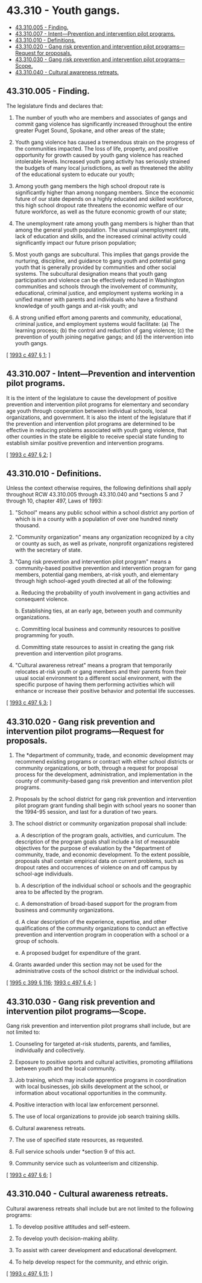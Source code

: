 # 43.310 - Youth gangs.
* [43.310.005 - Finding.](#43310005---finding)
* [43.310.007 - Intent—Prevention and intervention pilot programs.](#43310007---intentprevention-and-intervention-pilot-programs)
* [43.310.010 - Definitions.](#43310010---definitions)
* [43.310.020 - Gang risk prevention and intervention pilot programs—Request for proposals.](#43310020---gang-risk-prevention-and-intervention-pilot-programsrequest-for-proposals)
* [43.310.030 - Gang risk prevention and intervention pilot programs—Scope.](#43310030---gang-risk-prevention-and-intervention-pilot-programsscope)
* [43.310.040 - Cultural awareness retreats.](#43310040---cultural-awareness-retreats)
## 43.310.005 - Finding.
The legislature finds and declares that:

1. The number of youth who are members and associates of gangs and commit gang violence has significantly increased throughout the entire greater Puget Sound, Spokane, and other areas of the state;

2. Youth gang violence has caused a tremendous strain on the progress of the communities impacted. The loss of life, property, and positive opportunity for growth caused by youth gang violence has reached intolerable levels. Increased youth gang activity has seriously strained the budgets of many local jurisdictions, as well as threatened the ability of the educational system to educate our youth;

3. Among youth gang members the high school dropout rate is significantly higher than among nongang members. Since the economic future of our state depends on a highly educated and skilled workforce, this high school dropout rate threatens the economic welfare of our future workforce, as well as the future economic growth of our state;

4. The unemployment rate among youth gang members is higher than that among the general youth population. The unusual unemployment rate, lack of education and skills, and the increased criminal activity could significantly impact our future prison population;

5. Most youth gangs are subcultural. This implies that gangs provide the nurturing, discipline, and guidance to gang youth and potential gang youth that is generally provided by communities and other social systems. The subcultural designation means that youth gang participation and violence can be effectively reduced in Washington communities and schools through the involvement of community, educational, criminal justice, and employment systems working in a unified manner with parents and individuals who have a firsthand knowledge of youth gangs and at-risk youth; and

6. A strong unified effort among parents and community, educational, criminal justice, and employment systems would facilitate: (a) The learning process; (b) the control and reduction of gang violence; (c) the prevention of youth joining negative gangs; and (d) the intervention into youth gangs.

\[ [1993 c 497 § 1](https://lawfilesext.leg.wa.gov/biennium/1993-94/Pdf/Bills/Session%20Laws/House/1333-S.SL.pdf?cite=1993%20c%20497%20§%201); \]

## 43.310.007 - Intent—Prevention and intervention pilot programs.
It is the intent of the legislature to cause the development of positive prevention and intervention pilot programs for elementary and secondary age youth through cooperation between individual schools, local organizations, and government. It is also the intent of the legislature that if the prevention and intervention pilot programs are determined to be effective in reducing problems associated with youth gang violence, that other counties in the state be eligible to receive special state funding to establish similar positive prevention and intervention programs.

\[ [1993 c 497 § 2](https://lawfilesext.leg.wa.gov/biennium/1993-94/Pdf/Bills/Session%20Laws/House/1333-S.SL.pdf?cite=1993%20c%20497%20§%202); \]

## 43.310.010 - Definitions.
Unless the context otherwise requires, the following definitions shall apply throughout RCW 43.310.005 through 43.310.040 and *sections 5 and 7 through 10, chapter 497, Laws of 1993:

1. "School" means any public school within a school district any portion of which is in a county with a population of over one hundred ninety thousand.

2. "Community organization" means any organization recognized by a city or county as such, as well as private, nonprofit organizations registered with the secretary of state.

3. "Gang risk prevention and intervention pilot program" means a community-based positive prevention and intervention program for gang members, potential gang members, at-risk youth, and elementary through high school-aged youth directed at all of the following:

   a. Reducing the probability of youth involvement in gang activities and consequent violence.

   b. Establishing ties, at an early age, between youth and community organizations.

   c. Committing local business and community resources to positive programming for youth.

   d. Committing state resources to assist in creating the gang risk prevention and intervention pilot programs.

4. "Cultural awareness retreat" means a program that temporarily relocates at-risk youth or gang members and their parents from their usual social environment to a different social environment, with the specific purpose of having them performing activities which will enhance or increase their positive behavior and potential life successes.

\[ [1993 c 497 § 3](https://lawfilesext.leg.wa.gov/biennium/1993-94/Pdf/Bills/Session%20Laws/House/1333-S.SL.pdf?cite=1993%20c%20497%20§%203); \]

## 43.310.020 - Gang risk prevention and intervention pilot programs—Request for proposals.
1. The *department of community, trade, and economic development may recommend existing programs or contract with either school districts or community organizations, or both, through a request for proposal process for the development, administration, and implementation in the county of community-based gang risk prevention and intervention pilot programs.

2. Proposals by the school district for gang risk prevention and intervention pilot program grant funding shall begin with school years no sooner than the 1994-95 session, and last for a duration of two years.

3. The school district or community organization proposal shall include:

   a. A description of the program goals, activities, and curriculum. The description of the program goals shall include a list of measurable objectives for the purpose of evaluation by the *department of community, trade, and economic development. To the extent possible, proposals shall contain empirical data on current problems, such as dropout rates and occurrences of violence on and off campus by school-age individuals.

   b. A description of the individual school or schools and the geographic area to be affected by the program.

   c. A demonstration of broad-based support for the program from business and community organizations.

   d. A clear description of the experience, expertise, and other qualifications of the community organizations to conduct an effective prevention and intervention program in cooperation with a school or a group of schools.

   e. A proposed budget for expenditure of the grant.

4. Grants awarded under this section may not be used for the administrative costs of the school district or the individual school.

\[ [1995 c 399 § 116](https://lawfilesext.leg.wa.gov/biennium/1995-96/Pdf/Bills/Session%20Laws/House/1014.SL.pdf?cite=1995%20c%20399%20§%20116); [1993 c 497 § 4](https://lawfilesext.leg.wa.gov/biennium/1993-94/Pdf/Bills/Session%20Laws/House/1333-S.SL.pdf?cite=1993%20c%20497%20§%204); \]

## 43.310.030 - Gang risk prevention and intervention pilot programs—Scope.
Gang risk prevention and intervention pilot programs shall include, but are not limited to:

1. Counseling for targeted at-risk students, parents, and families, individually and collectively.

2. Exposure to positive sports and cultural activities, promoting affiliations between youth and the local community.

3. Job training, which may include apprentice programs in coordination with local businesses, job skills development at the school, or information about vocational opportunities in the community.

4. Positive interaction with local law enforcement personnel.

5. The use of local organizations to provide job search training skills.

6. Cultural awareness retreats.

7. The use of specified state resources, as requested.

8. Full service schools under *section 9 of this act.

9. Community service such as volunteerism and citizenship.

\[ [1993 c 497 § 6](https://lawfilesext.leg.wa.gov/biennium/1993-94/Pdf/Bills/Session%20Laws/House/1333-S.SL.pdf?cite=1993%20c%20497%20§%206); \]

## 43.310.040 - Cultural awareness retreats.
Cultural awareness retreats shall include but are not limited to the following programs:

1. To develop positive attitudes and self-esteem.

2. To develop youth decision-making ability.

3. To assist with career development and educational development.

4. To help develop respect for the community, and ethnic origin.

\[ [1993 c 497 § 11](https://lawfilesext.leg.wa.gov/biennium/1993-94/Pdf/Bills/Session%20Laws/House/1333-S.SL.pdf?cite=1993%20c%20497%20§%2011); \]

